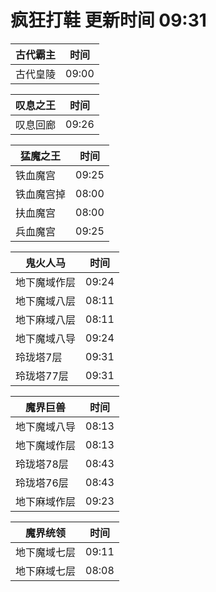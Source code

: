 # 疯狂打鞋 更新时间 09:31

| 古代霸主   | 时间    |
|--------|-------|
| 古代皇陵 | 09:00 |

| 叹息之王   | 时间    |
|--------|-------|
| 叹息回廊 | 09:26 |

| 猛魔之王   | 时间    |
|--------|-------|
| 铁血魔宫 | 09:25 |
| 铁血魔宫掉 | 08:00 |
| 扶血魔宫 | 08:00 |
| 兵血魔宫 | 09:25 |

| 鬼火人马   | 时间    |
|--------|-------|
| 地下魔域作层 | 09:24 |
| 地下魔域八层 | 08:11 |
| 地下麻域八层 | 08:11 |
| 地下魔域八导 | 09:24 |
| 玲珑塔7层 | 09:31 |
| 玲珑塔77层 | 09:31 |

| 魔界巨兽   | 时间    |
|--------|-------|
| 地下魔域八导 | 08:13 |
| 地下魔域作层 | 08:13 |
| 玲珑塔78层 | 08:43 |
| 玲珑塔76层 | 08:43 |
| 地下麻域作层 | 09:23 |

| 魔界统领   | 时间    |
|--------|-------|
| 地下魔域七层 | 09:11 |
| 地下麻域七层 | 08:08 |